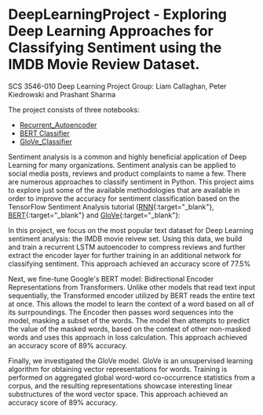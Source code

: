 # DeepLearningProject - Exploring Deep Learning Approaches for Classifying Sentiment using the IMDB Movie Review Dataset.

SCS 3546-010 Deep Learning Project
Group: Liam Callaghan, Peter Kiedrowski and Prashant Sharma

The project consists of three notebooks:
* [Recurrent_Autoencoder](https://github.com/peterkd/DeepLearningProject/blob/main/Recurrent%20LSTM%20Autoencoder/Recurrent_Autoencoder.ipynb)
* [BERT Classifier](https://github.com/peterkd/DeepLearningProject/blob/main/BERT/BERT_Classifier.ipynb)
* [GloVe_Classifier](https://github.com/peterkd/DeepLearningProject/blob/main/Glove_Classifier.ipynb)

Sentiment analysis is a common and highly beneficial application of Deep Learning for many organizations. Sentiment analysis can be applied to social media posts, reviews and product complaints to name a few. There are numerous approaches to classify sentiment in Python. This project aims to explore just some of the available methodologies that are available in order to improve the accuracy for sentiment classification based on the TensorFlow Sentiment Analysis tutorial ([RNN](https://www.tensorflow.org/tutorials/text/text_classification_rnn){:target="_blank"}, [BERT](https://www.tensorflow.org/tutorials/text/classify_text_with_bert){:target="_blank"} and [GloVe](https://www.tensorflow.org/tutorials/text/word_embeddings){:target="_blank"}: 

In this project, we focus on the most popular text dataset for Deep Learning sentiment analysis: the IMDB movie reivew set. Using this data, we build and train a recurrent LSTM autoencoder to compress reviews and further extract the encoder layer for further training in an additional network for classifying sentiment. This approach achieved an accuracy score of 77.5%

Next, we fine-tune Google's BERT model: Bidirectional Encoder Representations from Transformers. Unlike other models that read text input sequentially, the Transformed encoder utilized by BERT reads the entire text at once. This allows the model to learn the context of a word based on all of its surrpoundings. The Encoder then passes word sequences into the model, masking a subset of the words. The model then attempts to predict the value of the masked words, based on the context of other non-masked words and uses this approach in loss calculation.
This approach achieved an accuracy score of 89% accuracy.

Finally, we investigated the GloVe model. GloVe is an unsupervised learning algorithm for obtaining vector representations for words. Training is performed on aggregated global word-word co-occurrence statistics from a corpus, and the resulting representations showcase interesting linear substructures of the word vector space.
This approach achieved an accuracy score of 89% accuracy.

